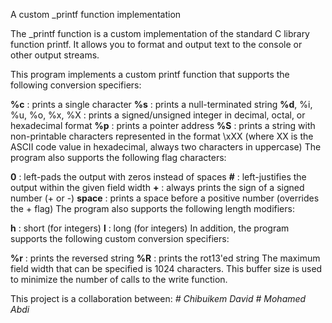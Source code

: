 A custom _printf function implementation

The _printf function is a custom implementation of the standard C library function printf. It allows you to format and output text to the console or other output streams.

This program implements a custom printf function that supports the following conversion specifiers:

**%c** : prints a single character
**%s** : prints a null-terminated string
**%d**, %i, %u, %o, %x, %X : prints a signed/unsigned integer in decimal, octal, or hexadecimal format
**%p** : prints a pointer address
**%S** : prints a string with non-printable characters represented in the format \xXX (where XX is the ASCII code value in hexadecimal, always two characters in uppercase)
The program also supports the following flag characters:

**0** : left-pads the output with zeros instead of spaces
**#** : left-justifies the output within the given field width
**+** : always prints the sign of a signed number (+ or -)
**space** : prints a space before a positive number (overrides the + flag)
The program also supports the following length modifiers:

**h** : short (for integers)
**l** : long (for integers)
In addition, the program supports the following custom conversion specifiers:

**%r** : prints the reversed string
**%R** : prints the rot13'ed string
The maximum field width that can be specified is 1024 characters. This buffer size is used to minimize the number of calls to the write function.

This project is a collaboration between:
*#  Chibuikem David*
*#  Mohamed Abdi*
